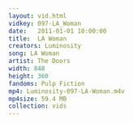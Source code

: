 ```yaml
---
layout: vid.html
vidkey: 097-LA_Woman
date:   2011-01-01 10:00:00
title:  LA Woman
creators: Luminosity
song: LA Woman
artist: The Doors
width: 848
height: 360
fandoms: Pulp Fiction
mp4: Luminosity-097-LA-Woman.m4v
mp4size: 59.4 MB
collection: vids
---
```


  <div>
  
  </div>
  